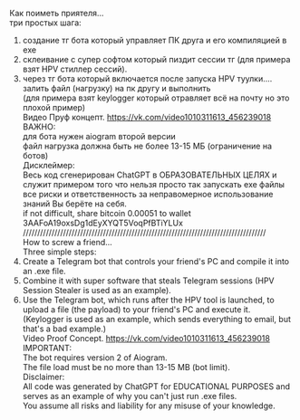 Как поиметь приятеля...<br>
три простых шага:<br>
1. создание тг бота который управляет ПК друга и его компиляцией в exe<br>
2. склеивание с супер софтом который пиздит сессии тг (для примера взят HPV стиллер сессий).<br>
3. через тг бота который включается после запуска HPV туулки.... залить файл (нагрузку) на пк другу и выполнить<br>
(для примера взят keylogger который отравляет всё на почту но это плохой пример)<br>
Видео Пруф концепт. https://vk.com/video1010311613_456239018<br>
ВАЖНО:<br>
для бота нужен aiogram второй версии<br>
файл нагрузка должна быть не более 13-15 МБ (ограничение на ботов)<br>
Дисклеймер:<br>
Весь код сгенерирован ChatGPT в ОБРАЗОВАТЕЛЬНЫХ ЦЕЛЯХ и служит примером того что нельзя просто так запускать exe файлы<br>
все риски и ответственность за неправомерное использование знаний Вы берёте на себя.<br>
if not difficult, share bitcoin 0.00051 to wallet 3AAFoA19oxsDg1dEyXYQT5VoqPfBTiYLUx <br>
/////////////////////////////////////////////////////////////////////////////////////<br>
How to screw a friend...<br>
Three simple steps:<br>
1. Create a Telegram bot that controls your friend's PC and compile it into an .exe file.<br>
2. Combine it with super software that steals Telegram sessions (HPV Session Stealer is used as an example).<br>
3. Use the Telegram bot, which runs after the HPV tool is launched, to upload a file (the payload) to your friend's PC and execute it.<br>
(Keylogger is used as an example, which sends everything to email, but that's a bad example.)<br>
Video Proof Concept. https://vk.com/video1010311613_456239018<br>
IMPORTANT:<br>
The bot requires version 2 of Aiogram.<br>
The file load must be no more than 13-15 MB (bot limit).<br>
Disclaimer:<br>
All code was generated by ChatGPT for EDUCATIONAL PURPOSES and serves as an example of why you can't just run .exe files.<br>
You assume all risks and liability for any misuse of your knowledge.<br>
